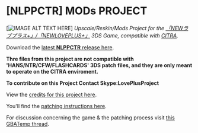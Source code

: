 # [NLPPCTR] MODs PROJECT
[![IMAGE ALT TEXT HERE](https://drive.google.com/file/d/1ofktHL0BYBpdisuX-vm4aEy7K7ChmSxq/view?usp=sharing)]
*Upscale/Reskin/Mods Project for the
[「NEWラブプラス+」/「NEWLOVEPLUS+」](https://www.youtube.com/watch?v=Sz6p45GsLJQ) 3DS Game,
compatible with [CITRA](https://citra-emulator.com/).* 

Download the [latest **NLPPCTR** release here](https://github.com/LovePlusProject/NLPPATCH/releases).

**Thre files from this project are not compatible with 'HANS/NTR/CFW/FLASHCARDS' 3DS patch files,
and they are only meant to operate on the CITRA enviroment.**

**To contribute on this Project Contact Skype:LovePlusProject**

View the [credits for this project here](___). 

You'll find the [patching instructions here](___).

For discussion concerning the game & the patching process visit [this GBATemp thread](___).
